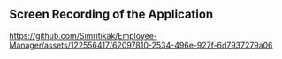 <h2>Screen Recording of the Application</h2>

https://github.com/Simritikak/Employee-Manager/assets/122556417/62097810-2534-496e-927f-6d7937279a06

